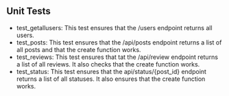 ## Unit Tests

* test_getallusers: This test ensures that the /users endpoint returns all users.
* test_posts: This test ensures that the /api/posts endpoint returns a list of all posts and that the create function works.
* test_reviews: This test ensures that tat the /api/review endpoint returns a list of all reviews. It also checks that the create function works.
* test_status: This test ensures that the api/status/{post_id} endpoint returns a list of all statuses. It also ensures that the create function works.
